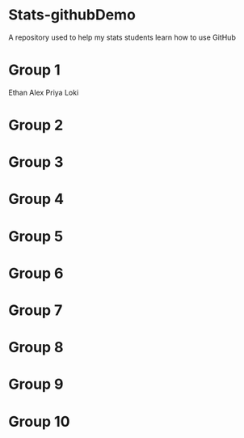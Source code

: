 # Stats-githubDemo
A repository used to help my stats students learn how to use GitHub

Group 1
===
Ethan
Alex
Priya
Loki

Group 2
===

Group 3
===

Group 4
===

Group 5
===

Group 6
===

Group 7
===

Group 8
===

Group 9
===

Group 10
===
